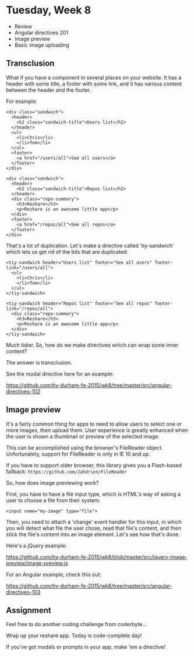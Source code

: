 # Tuesday, Week 8

- Review
- Angular directives 201
- Image preview
- Basic image uploading

## Transclusion

What if you have a component in several places on your website. It has a
header with some title, a footer with some link, and it has various content
between the header and the footer.

For example:

    <div class="sandwich">
      <header>
        <h2 class="sandwich-title">Users list</h2>
      </header>
      <ul>
        <li>Chris</li>
        </li>Tom</li>
      </ul>
      <footer>
        <a href="/users/all">See all users</a>
      </footer>
    </div>

    <div class="sandwich">
      <header>
        <h2 class="sandwich-title">Repos list</h2>
      </header>
      <div class="repo-summary">
        <h3>Reshare</h3>
        <p>Reshare is an awesome little app</p>
      </div>
      <footer>
        <a href="/repos/all">See all repos</a>
      </footer>
    </div>

That's a lot of duplication. Let's make a directive called 'tiy-sandwich' which
lets us get rid of the bits that are duplicated:

    <tiy-sandwich header="Users list" footer="See all users" footer-link="/users/all">
      <ul>
        <li>Chris</li>
        </li>Tom</li>
      </ul>
    </tiy-sandwich>

    <tiy-sandwich header="Repos list" footer="See all repos" footer-link="/repos/all">
      <div class="repo-summary">
        <h3>Reshare</h3>
        <p>Reshare is an awesome little app</p>
      </div>
    </tiy-sandwich>

Much tidier. So, how do we make directives which can wrap some inner content?

The answer is transclusion.

See the modal directive here for an example:

https://github.com/tiy-durham-fe-2015/wk8/tree/master/src/angular-directives-102

## Image preview

It's a fairly common thing for apps to need to allow users to select one or
more images, then upload them. User experience is greatly enhanced when
the user is shown a thumbnail or preview of the selected image.

This can be accomplished using the browser's FileReader object. Unfortunately,
support for FileReader is only in IE 10 and up.

If you have to support older browser, this library gives you a Flash-based
fallback: `https://github.com/Jahdrien/FileReader`

So, how does image previewing work?

First, you have to have a file input type, which is HTML's way of asking a
user to choose a file from their system:

    <input name="my-image" type="file">

Then, you need to attach a 'change' event handler for this input, in which
you will detect what file the user chose, read that file's content, and then
stick the file's content into an image element. Let's see how that's done.

Here's a jQuery example:

https://github.com/tiy-durham-fe-2015/wk8/blob/master/src/jquery-image-preview/image-preview.js

For an Angular example, check this out:

https://github.com/tiy-durham-fe-2015/wk8/tree/master/src/angular-directives-103

## Assignment

Feel free to do another coding challenge from coderbyte...

Wrap up your reshare app. Today is code-complete day!

If you've got modals or prompts in your app, make 'em a directive!
